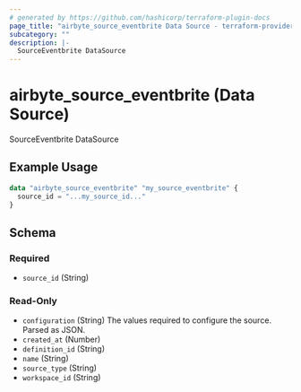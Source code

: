 ```yaml
---
# generated by https://github.com/hashicorp/terraform-plugin-docs
page_title: "airbyte_source_eventbrite Data Source - terraform-provider-airbyte"
subcategory: ""
description: |-
  SourceEventbrite DataSource
---
```


# airbyte_source_eventbrite (Data Source)

SourceEventbrite DataSource

## Example Usage

```terraform
data "airbyte_source_eventbrite" "my_source_eventbrite" {
  source_id = "...my_source_id..."
}
```

<!-- schema generated by tfplugindocs -->
## Schema

### Required

- `source_id` (String)

### Read-Only

- `configuration` (String) The values required to configure the source. Parsed as JSON.
- `created_at` (Number)
- `definition_id` (String)
- `name` (String)
- `source_type` (String)
- `workspace_id` (String)
